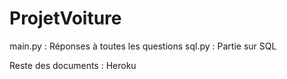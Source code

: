 # ProjetVoiture

main.py : Réponses à toutes les questions
sql.py : Partie sur SQL

Reste des documents : Heroku
